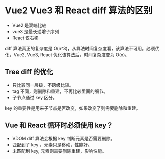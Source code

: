 # Vue2 Vue3 和 React diff 算法的区别

- Vue2 是双端比较
- vue3 是最长递增子序列
- React 仅右移

diff 算法真正的复杂度是 O(n^3)，从算法时间复杂度看，该算法不可用。必须优化，Vue2, Vue3, React 优化该算法后，时间复杂度变为 O(n)。

## Tree diff 的优化

- 只比较同一层级，不跨级比较。
- tag 不同，则删除和重建，不再比较里面的细节。
- 子节点通过 key 区分。

key 的重要性是用来子节点是否改变，如果改变了则需要删除和重建。

## Vue 和 React 循环时必须使用 key？

- VDOM diff 算法会根据 key 判断元素是否需要删除。
- 匹配到了 key ，元素只是移动，性能好。
- 未匹配到 key, 元素则需要删除重建，影响性能。